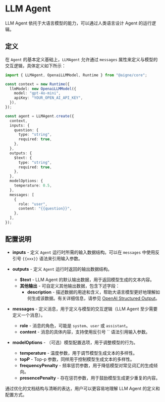 # LLM Agent

LLM Agent 依托于大语言模型的能力，可以通过人类语言设计 Agent 的运行逻辑。

## 定义

在 `Agent` 的基本定义基础上，`LLMAgent` 允许通过 `messages` 属性来定义与模型的交互逻辑，具体定义如下所示：

```ts
import { LLMAgent, OpenaiLLMModel, Runtime } from "@aigne/core";

const context = new Runtime({
  llmModel: new OpenaiLLMModel({
    model: "gpt-4o-mini",
    apiKey: "YOUR_OPEN_AI_API_KEY",
  }),
});

const agent = LLMAgent.create({
  context,
  inputs: {
    question: {
      type: "string",
      required: true,
    },
  },
  outputs: {
    $text: {
      type: "string",
      required: true,
    },
  },
  modelOptions: {
    temperature: 0.5,
  },
  messages: [
    {
      role: "user",
      content: "{{question}}",
    },
  ],
});
```

## 配置说明

- **inputs** - 定义 `Agent` 运行时所需的输入数据结构。可以在 `messages` 中使用反引号 `{{xxx}}` 语法来引用输入参数。

- **outputs** - 定义 `Agent` 运行时返回的输出数据结构。

  - **$text** - LLM Agent 的默认输出数据，用于返回模型生成的文本内容。
  - **其他输出** - 可自定义其他输出数据，包含下述字段：
    - **description** - 描述数据的用途和含义，帮助大语言模型更好地理解如何生成该数据。有关详细信息，请参见 [OpenAI Structured Output](https://platform.openai.com/docs/guides/structured-outputs)。

- **messages** - 定义消息，用于定义与模型的交互逻辑（LLM Agent 至少需要定义一个消息）。

  - **role** - 消息的角色，可能是 `system`、`user` 或 `assistant`。
  - **content** - 消息的具体内容，支持使用反引号 `` 语法引用输入参数。

- **modelOptions** - （可选）模型配置选项，用于调整模型的行为。
  - **temperature** - 温度参数，用于调节模型生成文本的多样性。
  - **topP** - Top-p 参数，同样用于控制模型生成文本的多样性。
  - **frequencyPenalty** - 频率惩罚参数，用于降低模型对常见词汇的生成倾向。
  - **presencePenalty** - 存在惩罚参数，用于鼓励模型生成更少重复的内容。

通过优化的文档结构与清晰的表达，用户可以更容易地理解 LLM Agent 的定义和配置方式。
